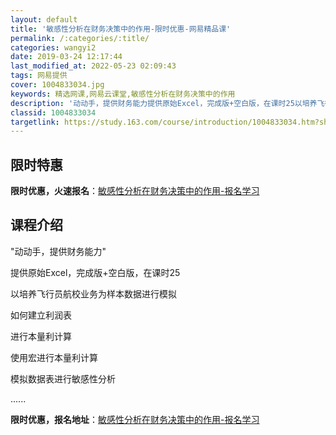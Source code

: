 ```yaml
---
layout: default
title: '敏感性分析在财务决策中的作用-限时优惠-网易精品课'
permalink: /:categories/:title/
categories: wangyi2
date: 2019-03-24 12:17:44
last_modified_at: 2022-05-23 02:09:43
tags: 网易提供
cover: 1004833034.jpg
keywords: 精选网课,网易云课堂,敏感性分析在财务决策中的作用
description: '动动手，提供财务能力提供原始Excel，完成版+空白版，在课时25以培养飞行员航校业务为样本数据进行模拟如何建立利润表进'
classid: 1004833034
targetlink: https://study.163.com/course/introduction/1004833034.htm?share=1&shareId=1025206652&utm_campaign=share&utm_medium=iphoneShare&utm_source=&utm_u=1025206652
---
```


## 限时特惠

**限时优惠，火速报名**：[敏感性分析在财务决策中的作用-报名学习](https://study.163.com/course/introduction/1004833034.htm?share=1&shareId=1025206652&utm_campaign=share&utm_medium=iphoneShare&utm_source=&utm_u=1025206652)

## 课程介绍

"动动手，提供财务能力"

提供原始Excel，完成版+空白版，在课时25

以培养飞行员航校业务为样本数据进行模拟



如何建立利润表

进行本量利计算

使用宏进行本量利计算

模拟数据表进行敏感性分析

......

**限时优惠，报名地址**：[敏感性分析在财务决策中的作用-报名学习](https://study.163.com/course/introduction/1004833034.htm?share=1&shareId=1025206652&utm_campaign=share&utm_medium=iphoneShare&utm_source=&utm_u=1025206652)

